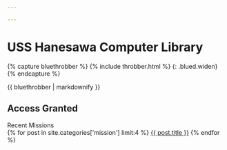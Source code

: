 ```yaml
---

---
```

# USS Hanesawa Computer Library

{% capture bluethrobber %}
  {% include throbber.html %}
  {: .blued.widen}
{% endcapture %}

<div class="flexbox">
  <div class="col"> 
    {{ bluethrobber | markdownify }}
  </div>
  <div class="col">
    <h2 class="font-almond-creme">Access Granted</h2>
    <div class="lcars-text-bar">
      <span>Recent Missions</span>
    </div>
    <div class="buttons jc-space-around">
      {% for post in site.categories['mission'] limit:4 %}   
        <a class="button-{% cycle 'bluey', 'peach', 'violet-creme', 'lima-bean' %} {% if forloop.first %}blink{% endif %}" href="{{ site.url }}{{ post.url }}">{{ post.title }}</a>
      {% endfor %}
    </div>
  </div>
</div>